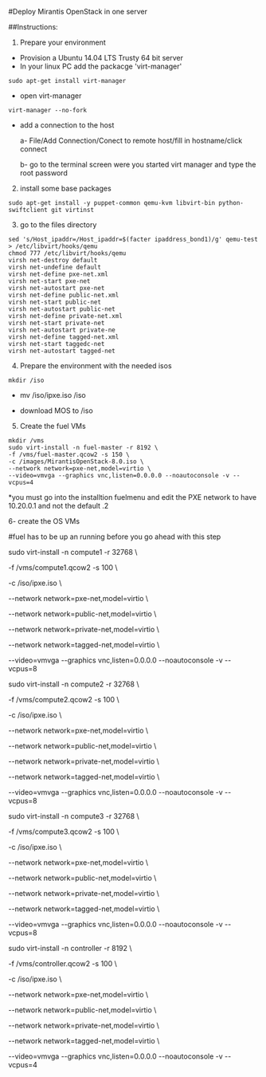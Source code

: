 #Deploy Mirantis OpenStack in one server

##Instructions:

1. Prepare your environment
* Provision a Ubuntu 14.04 LTS Trusty 64 bit server
* In your linux PC add the packacge 'virt-manager' 
```
sudo apt-get install virt-manager
```
* open virt-manager
```
virt-manager --no-fork
```
* add a connection to the host

  a- File/Add Connection/Conect to remote host/fill in hostname/click connect
  
  b- go to the terminal screen were you started virt manager and type the root password

2. install some base packages 

```
sudo apt-get install -y puppet-common qemu-kvm libvirt-bin python-swiftclient git virtinst
```

3. go to the files directory

```
sed 's/Host_ipaddr=/Host_ipaddr=$(facter ipaddress_bond1)/g' qemu-test > /etc/libvirt/hooks/qemu
chmod 777 /etc/libvirt/hooks/qemu
virsh net-destroy default
virsh net-undefine default
virsh net-define pxe-net.xml
virsh net-start pxe-net
virsh net-autostart pxe-net
virsh net-define public-net.xml
virsh net-start public-net
virsh net-autostart public-net
virsh net-define private-net.xml
virsh net-start private-net
virsh net-autostart private-ne
virsh net-define tagged-net.xml
virsh net-start taggedc-net
virsh net-autostart tagged-net
```

4. Prepare the environment with the needed isos

```
mkdir /iso
```

* mv <your-git-clone-location>/iso/ipxe.iso /iso
  
* download MOS to /iso

5. Create the fuel VMs

```
mkdir /vms
sudo virt-install -n fuel-master -r 8192 \
-f /vms/fuel-master.qcow2 -s 150 \
-c /images/MirantisOpenStack-8.0.iso \
--network network=pxe-net,model=virtio \
--video=vmvga --graphics vnc,listen=0.0.0.0 --noautoconsole -v --vcpus=4
```
*you must go into the installtion fuelmenu and edit the PXE network to have 10.20.0.1 and not the default .2

6- create the OS VMs

#fuel has to be up an running before you go ahead with this step

sudo virt-install -n compute1 -r 32768 \

-f /vms/compute1.qcow2 -s 100 \

-c /iso/ipxe.iso \

--network network=pxe-net,model=virtio \

--network network=public-net,model=virtio \

--network network=private-net,model=virtio \

--network network=tagged-net,model=virtio \

--video=vmvga --graphics vnc,listen=0.0.0.0 --noautoconsole -v --vcpus=8

sudo virt-install -n compute2 -r 32768 \

-f /vms/compute2.qcow2 -s 100 \

-c /iso/ipxe.iso \

--network network=pxe-net,model=virtio \

--network network=public-net,model=virtio \

--network network=private-net,model=virtio \

--network network=tagged-net,model=virtio \

--video=vmvga --graphics vnc,listen=0.0.0.0 --noautoconsole -v --vcpus=8


sudo virt-install -n compute3 -r 32768 \

-f /vms/compute3.qcow2 -s 100 \

-c /iso/ipxe.iso \

--network network=pxe-net,model=virtio \

--network network=public-net,model=virtio \

--network network=private-net,model=virtio \

--network network=tagged-net,model=virtio \

--video=vmvga --graphics vnc,listen=0.0.0.0 --noautoconsole -v --vcpus=8

sudo virt-install -n controller -r 8192 \

-f /vms/controller.qcow2 -s 100 \

-c /iso/ipxe.iso \

--network network=pxe-net,model=virtio \

--network network=public-net,model=virtio \

--network network=private-net,model=virtio \

--network network=tagged-net,model=virtio \

--video=vmvga --graphics vnc,listen=0.0.0.0 --noautoconsole -v --vcpus=4


